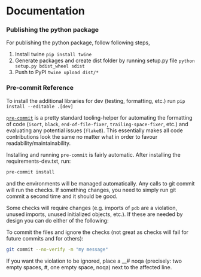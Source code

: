# Documentation

### Publishing the python package

For publishing the python package, follow following steps,

1. Install twine `pip install twine`
2. Generate packages and create dist folder by running setup.py file `python setup.py bdist_wheel sdist`
3. Push to PyPI `twine upload dist/*`

### Pre-commit Reference

To install the additional libraries for dev (testing, formatting, etc.) run `pip install --editable .[dev]`

[`pre-commit`](https://pre-commit.com/) is a pretty standard tooling-helper for automating the formatting of code (`isort`, `black`, `end-of-file-fixer`, `trailing-space-fixer`, etc.) and evaluating any potential issues (`flake8`). This essentially makes all code contributions look the same no matter what in order to favour readability/maintainability.

Installing and running `pre-commit` is fairly automatic. After installing the requirements-dev.txt, run:

```bash
pre-commit install
```

and the environments will be managed automatically. Any calls to git commit will run the checks. If something changes, you need to simply run git commit a second time and it should be good.

Some checks will require changes (e.g. imports of `pdb` are a violation, unused imports, unused initialized objects, etc.). If these are needed by design you can do either of the following:

To commit the files and ignore the checks (not great as checks will fail for future commits and for others):

```bash
git commit --no-verify -m "my message"
```

If you want the violation to be ignored, place a \_\_# noqa (precisely: two empty spaces, #, one empty space, noqa) next to the affected line.
